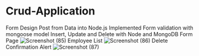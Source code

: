 # Crud-Application
Form Design
Post from Data into Node.js
Implemented Form validation with mongoose model
Insert, Update and Delete with Node and MongoDB
Form Page
![Screenshot (85)](https://user-images.githubusercontent.com/106909440/198817660-f6bb18c2-105c-48b5-bd20-ef94368eea8f.png)
Employee List
![Screenshot (86)](https://user-images.githubusercontent.com/106909440/198817686-08240329-70bb-4fa2-b951-ee871b910bf0.png)
Delete Confirmation Alert
![Screenshot (87)](https://user-images.githubusercontent.com/106909440/198817801-0d4566eb-aa18-4a41-add6-d28595b2fe88.png)
